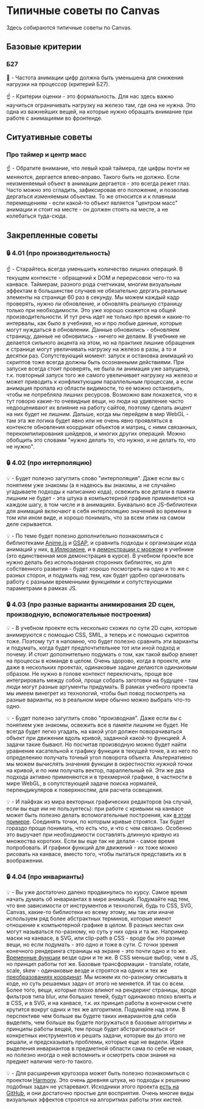 # Типичные советы по Canvas


Здесь собираются типичные советы по Canvas.


## Базовые критерии

### Б27

:red_circle: - Частота анимации цифр должна быть уменьшена для снижения нагрузки на процессор (критерий Б27).

:point_up: - Критерии оценки - это формальность. Для нас здесь важно научиться ограничивать нагрузку на железо там, где она не нужна. Это одна из важнейших вещей, на которые нужно обращать внимание при работе с анимациями во фронтенде.


## Ситуативные советы


### Про таймер и центр масс

:point_up: - Обратите внимание, что левый край таймера, где цифры почти не меняются, дергается влево-вправо. Такого быть не должно. Если неизменяемый объект в анимации дергается - это всегда режет глаз. Часто можно это сгладить, зафиксировав его положение, и позволив дергаться изменяемым объектам. То же относится и к плавным перемещениям - если какой-то объект является "центром масс" анимации и стоит на месте - он должен стоять на месте, а не колебаться туда-сюда.


## Закрепленные советы


### :lock: 4.01 (про производительность)

:point_up: - Старайтесь всегда уменьшить количество лишних операций. В текущем контексте - обращений к DOM и перерисовок чего-то на канвасе. Таймерам, разного рода счетчикам, многим визуальным эффектам в большинстве случаев не обязательно дергать реальные элементы на странице 60 раз в секунду. Мы можем каждый кадр проверять, нужно ли обновление, и обновлять реальную страницу только при необходимости. Это уже хорошо скажется на общей производительности. И тут речь идет не только про время и какие-то интервалы, как было в учебнике, но и про любые данные, которые могут нуждаться в обновлении. Данные обновились - обновляем страницу, данные не обновились - ничего не делаем. В учебнике не делается сильного акцента на этом, но на практике лишние обращения к странице могут увеличивать нагрузку на железо в разы, а то и десятки раз. Сопутствующий момент: запуск и остановка анимаций из скриптов тоже всегда должны быть осознанными действиями. При запуске всегда стоит проверять, не была ли анимация уже запущена, т.к. повторный запуск того же самого увеличивает нагрузку на железо и может приводить к конфликтующим параллельным процессам, а если анимация пропала из области видимости, то ее можно остановить, чтобы не потребляла лишних ресурсов. Возможно вам покажется, что я тут говорю какие-то очевидные вещи, но люди на удивление часто недооценивают их влияние на работу сайтов, поэтому сделать акцент на них будет не лишним. Дальше, когда мы перейдем в мир WebGL - там эта же логика будет явно или не очень явно проявляться в контексте обновления координат объектов и матриц, с ними связанных, перекомпилирования шейдеров, и многих других операций. Можно обобщить это словами "нужно делать то, что нужно, и не делать то, что не нужно".


### :lock: 4.02 (про интерполяцию)

:bulb: - Будет полезно загуглить слово "интерполяция". Даже если вы с понятием уже знакомы (а я надеюсь вы знакомы, а не случайно угадываете подходы к написанию кода), освежить все детали в памяти лишним не будет - эта штука в компьютерной графике применяется на каждом шагу, в том числе и в анимациях. Буквально все JS-библиотеки для анимаций включают в себя интерполяцию значений во времени в том или ином виде, и хорошо понимать, что за всем этим на самом деле скрывается.

:bulb: - По теме будет полезно дополнительно познакомиться с библиотеками [Anime.js](https://animejs.com/) и [GSAP](https://greensock.com/gsap/), и сравнить подходы к организации кода анимаций у них, [в Иллюзионе](https://github.com/htmlacademy-animation/illusion/blob/master/source/js/modules/whale-canvas-animation.js), и в [демонстрации с моржом](https://up.htmlacademy.ru/animation/1/demos/5157) в учебнике (это единственная моя демонстрация в курсе). В учебном проекте все нужно делать без использования сторонних библиотек, но для собственного развития - будет хорошо посмотреть на одно и то же с разных сторон, и подумать над тем, как будет удобно организовать работу с разными временными функциями и сопутствующими параметрами в рамках JS.


### :lock: 4.03 (про разные варианты анимирования 2D сцен, производную, вспомогательные построения)

:bulb: - В учебном проекте есть несколько схожих по сути 2D сцен, которые анимируются с помощью CSS, SMIL, а теперь и с помощью скриптов тоже. Поэтому тут я напомню, что будет полезно сравнить эти варианты и подумать, когда будет предпочтительнее тот или иной подход и почему. И стоит дополнительно подумать о том, как такой выбор влияет на процессы в команде в целом. Очень здорово, когда в проекте, или даже в нескольких проектах, одинаковые задачи делаются одинаковым образом. Не нужно в голове контекст переключать, проще все интегрировать между собой, проще собрать заготовки на будущее - там люди могут разные аргументы придумать. В рамках учебного проекта мы имеем винегрет из технологий, чтобы был повод посмотреть на разные варианты, но в реальном мире обычно можно выбрать что-то одно.

:bulb: - Будет полезно загуглить слово "производная". Даже если вы с понятием уже знакомы, освежить все в памяти лишним не будет. Не всегда будет легко угадать, на какой угол должен поворачиваться объект при движении вдоль кривой, заданной какой-то функцией. А задачи такие бывают. Но посчитав производную можно будет найти уравнение касательной к графику функции в текущей точке, а из него по определению получать точный угол поворота объекта. Альтернативно мы можем вычислять значения функции в окрестностях нужной точки на кривой, и по ним получать вектор, параллельный ей. Эти же два подхода активно применяются и в трехмерной графике, в частности в мире WebGL, в сопутствующей задаче поиска нормалей, перпендикуляров к поверхностям, для расчета освещения.

:bulb: - И лайфхак из мира векторных графических редакторов (на случай, если вы еще им не пользуетесь): при работе с кривыми на канвасе может быть полезно делать вспомогательные построения, как [в этом примере](https://codepen.io/sfi0zy/pen/VwKgQPB). Соединять точки, по которым кривые строятся. Так будет гораздо проще понимать, что есть что, и что с чем связано. Особенно это выручает при необходимости составлять длинную кривую из множества коротких. Если вы еще так не делали - самое время попробовать. И графики функций для движений - их тоже можно рисовать на канвасе, вместо того, чтобы пытаться представить их в воображении.


### :lock: 4.04 (про инварианты)

:bulb: - Вы уже достаточно далеко продвинулись по курсу. Самое время начать думать об инвариантах в мире анимаций. Подумайте над тем, что вне зависимости от инструментов и технологий, будь то CSS, SVG, Canvas, какие-то библиотеки ко всему этому, мы так или иначе используем ряд более абстрактных терминов, которые имеют отношение к компьютерной графике в целом. В разных местах они могут называться по-разному, но суть у них одна и та же. Например маски на канвасе, в SVG, или clip-path в CSS - вроде бы это разные вещи, но если подумать - это одно и тоже в сути. С точки зрения конечного рендеринга страницы на экране - это почти одно и то же. [Временные функции](https://habr.com/ru/post/518006/) везде одни и те же. В CSS меньше выбор, чем в JS, но принцип работы тот же. Базовые трансформации - translate, rotate, scale, skew - одинаковые везде и строятся на одних и тех же [преобразованиях координат](https://habr.com/ru/post/520078/). Мы можем их по-разному описывать в коде, но суть решаемых задач от этого не меняется. И так со всем. Более того, вещи, которые плохо влияют на рендеринг страницы, вроде фильтров типа blur, или больших теней, будут одинаково плохо влиять и в CSS, и в SVG, и на канвасе, т.к. их принцип работы в конечном счете крутится вокруг одних и тех же алгоритмов. Подумайте над этим. В перспективе чем больше вы будете таких инвариантов для себя выделять, чем больше вы будете погружаться в базовые алгоритмы и принципы работы вещей, тем проще будет абстрагироваться от конкретных инструментов и решать задачи, которые вы до этого не решали, и предсказывать проблемы, которые еще не видели. Идея выделения инвариантов в предметной области сама по себе не новая, но полезно иногда о ней вспомнить и осмотреть свои знания на предмет наличия чего-то такого.

:bulb: - Для расширения кругозора может быть полезно познакомиться с проектом [Harmony](https://mrdoob.com/projects/harmony/). Это очень древняя штука, но подходы к решению подобных задач не устаревают. Исходники этого проекта [есть на GitHub](https://github.com/mrdoob/harmony/tree/master/src/js/brushes), и они достаточно простые для восприятия. Очень многие виды визуальных эффектов строятся на алгоритмах работы этих кистей.
